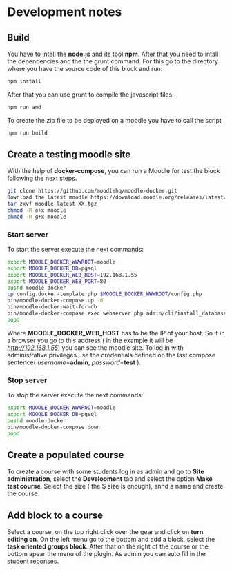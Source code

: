 # Development notes

## Build

You have to intall the **node.js** and its tool **npm**. After that you need to intall the dependencies and the the grunt command. For this go to the directory where you have the source code of this block and run:

~~~sh
npm install
~~~

After that you can use grunt to compile the javascript files.

~~~sh
npm run amd
~~~

To create the zip file to be deployed on a moodle you have to call the script

~~~sh
npm run build
~~~

## Create a testing moodle site

With the help of **docker-compose**, you can run a Moodle for test the block following the next steps.

~~~sh
git clone https://github.com/moodlehq/moodle-docker.git
Download the latest moodle https://download.moodle.org/releases/latest/
tar zxvf moodle-latest-XX.tgz
chmod -R o+x moodle
chmod -R g+x moodle
~~~

### Start server

To start the server execute the next commands:

~~~sh
export MOODLE_DOCKER_WWWROOT=moodle
export MOODLE_DOCKER_DB=pgsql
export MOODLE_DOCKER_WEB_HOST=192.168.1.55
export MOODLE_DOCKER_WEB_PORT=80
pushd moodle-docker
cp config.docker-template.php $MOODLE_DOCKER_WWWROOT/config.php
bin/moodle-docker-compose up -d
bin/moodle-docker-wait-for-db
bin/moodle-docker-compose exec webserver php admin/cli/install_database.php --agree-license --fullname="Docker moodle" --shortname="docker_moodle" --adminpass="test" --adminemail="admin@example.com"
popd
~~~

Where **MOODLE_DOCKER_WEB_HOST** has to be the IP of your host. So if in a browser you go to this address
( in the example it will be *http://192.168.1.55*) you can see the moodle site. To log in with administrative privileges use
the credentials defined on the last compose sentence( *username*=**admin**, *password*=**test** ).

### Stop server

To stop the server execute the next commands:

~~~sh
export MOODLE_DOCKER_WWWROOT=moodle
export MOODLE_DOCKER_DB=pgsql
pushd moodle-docker
bin/moodle-docker-compose down
popd
~~~

## Create a populated course

To create a course with some students log in as admin and go to **Site administration**, select the **Development** tab and select the option **Make test course**. Select the size ( the S size is enough), annd a name and create the course.

## Add block to a course

Select a course, on the top right click over the gear and click on **turn editing on**. On the left menu go to the bottom and add a block, select the **task oriented groups block**. After that on the right of the course or the bottom apear the menu of the plugin. As admin you can auto fill in the student reponses.
